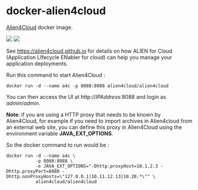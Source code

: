 # docker-alien4cloud
[Alien4Cloud](https://github.com/alien4cloud/alien4cloud) docker image.

[![](https://images.microbadger.com/badges/image/alien4cloud/alien4cloud.svg)](https://microbadger.com/images/alien4cloud/alien4cloud "Get your own image badge on microbadger.com") [![](https://images.microbadger.com/badges/version/alien4cloud/alien4cloud.svg)](https://microbadger.com/images/alien4cloud/alien4cloud "Get your own version badge on microbadger.com")

See https://alien4cloud.github.io for details on how ALIEN for Cloud 
(Application LIfecycle ENabler for cloud) can help you manage your application deployments.

Run this command to start Alien4Cloud :
```
docker run -d --name a4c -p 8088:8088 alien4cloud/alien4cloud
```

You can then access the UI at http://_IPAddress_:8088 and login as _admin_/_admin_.

**Note**: if you are using a HTTP proxy that needs to be known by Alien4Cloud,
for example if you need to import archives in Alien4cloud from an external web site,
you can define this proxy in Alien4Cloud using the environment variable **JAVA_EXT_OPTIONS**.

So the docker command to run would be :
```
docker run -d --name a4c \
           -p 8088:8088 \
           -e JAVA_EXT_OPTIONS="-Dhttp.proxyHost=10.1.2.3 -Dhttp.proxyPort=8080 -Dhttp.nonProxyHosts=\"127.0.0.1|10.11.12.13|10.20.*\"" \
           alien4cloud/alien4cloud
```
